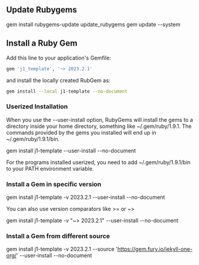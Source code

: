 ## Update Rubygems

gem install rubygems-update
update_rubygems
gem update --system


## Install a Ruby Gem

Add this line to your application's Gemfile:

``` ruby
gem 'j1_template', '~> 2023.2.1'
```

and install the locally created RubGem as:

``` sh
gem install --local j1-template --no-document
```

### Userized Installation

When you use the --user-install option, RubyGems will install the gems to a
directory inside your home directory, something like ~/.gem/ruby/1.9.1. The
commands provided by the gems you installed will end up in
~/.gem/ruby/1.9.1/bin.

  gem install j1-template --user-install --no-document

For the programs installed userized, you need to add ~/.gem/ruby/1.9.1/bin
to your PATH environment variable.

### Install a Gem in specific version

  gem install j1-template -v 2023.2.1 --user-install --no-document

You can also use version comparators like >= or ~>

  gem install j1-template -v "~> 2023.2.1" --user-install --no-document


### Install a Gem from different source

  gem install j1-template -v 2023.2.1 --source 'https://gem.fury.io/jekyll-one-org/' --user-install --no-document
